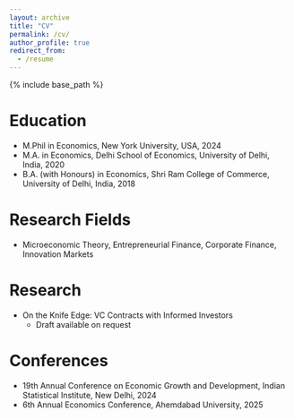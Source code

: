 ```yaml
---
layout: archive
title: "CV"
permalink: /cv/
author_profile: true
redirect_from:
  - /resume
---
```


{% include base_path %}

Education
======
* M.Phil in Economics, New York University, USA, 2024
* M.A. in Economics, Delhi School of Economics, University of Delhi, India, 2020
* B.A. (with Honours) in Economics, Shri Ram College of Commerce, University of Delhi, India, 2018

Research Fields
======
* Microeconomic Theory, Entrepreneurial Finance, Corporate Finance, Innovation Markets

Research
======
* On the Knife Edge: VC Contracts with Informed Investors
    * Draft available on request


Conferences
======
* 19th Annual Conference on Economic Growth and Development, Indian Statistical Institute, New Delhi, 2024
* 6th Annual Economics Conference, Ahemdabad University, 2025

  

